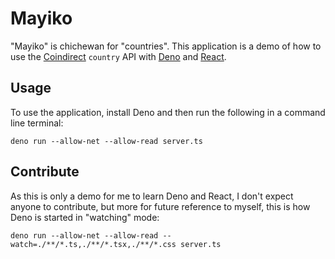# Mayiko

"Mayiko" is chichewan for "countries". This application is a demo of how to use
the [Coindirect] `country` API with [Deno] and [React].

## Usage

To use the application, install Deno and then run the following in a command
line terminal:

```shell
deno run --allow-net --allow-read server.ts
```

## Contribute

As this is only a demo for me to learn Deno and React, I don't expect anyone
to contribute, but more for future reference to myself, this is how Deno is
started in "watching" mode:

```shell
deno run --allow-net --allow-read --watch=./**/*.ts,./**/*.tsx,./**/*.css server.ts
```

[coindirect]: https://www.coindirect.com/
[deno]: https://deno.land/
[react]: https://reactjs.org/
